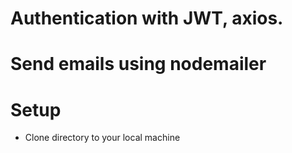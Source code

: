 # Authentication with JWT, axios.
# Send emails using nodemailer

# Setup
* Clone directory to your local machine
